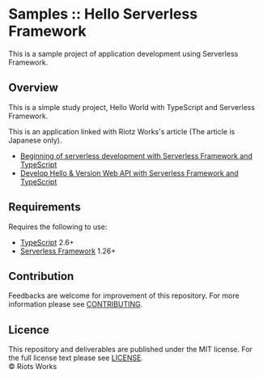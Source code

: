 # Samples :: Hello Serverless Framework

This is a sample project of application development using Serverless Framework.


## Overview
This is a simple study project, Hello World with TypeScript and Serverless Framework.  

This is an application linked with Riotz Works's article (The article is Japanese only).  
- [Beginning of serverless development with Serverless Framework and TypeScript](http://riotz.works/articles/2018/02/01/ServerlessFramework%E3%81%A8TypeScript%E3%81%A7%E3%82%B5%E3%83%BC%E3%83%90%E3%83%AC%E3%82%B9%E9%96%8B%E7%99%BA%E4%BA%8B%E5%A7%8B%E3%82%81/)
- [Develop Hello & Version Web API with Serverless Framework and TypeScript](http://riotz.works/articles/2018/02/03/ServerlessFramework%E3%81%A8TypeScript%E3%81%A7Hello%E3%81%A8Version%E3%81%AEWebAPI%E3%82%92%E5%AE%9F%E8%A3%85/)


## Requirements
Requires the following to use:
- [TypeScript](https://www.typescriptlang.org/) 2.6+
- [Serverless Framework](https://palantir.github.io/tslint/) 1.26+


## Contribution
Feedbacks are welcome for improvement of this repository. For more information please see [CONTRIBUTING](/.github/CONTRIBUTING.md).  


## Licence
This repository and deliverables are published under the MIT license. For the full license text please see [LICENSE](/LICENSE).  
© Riots Works  
